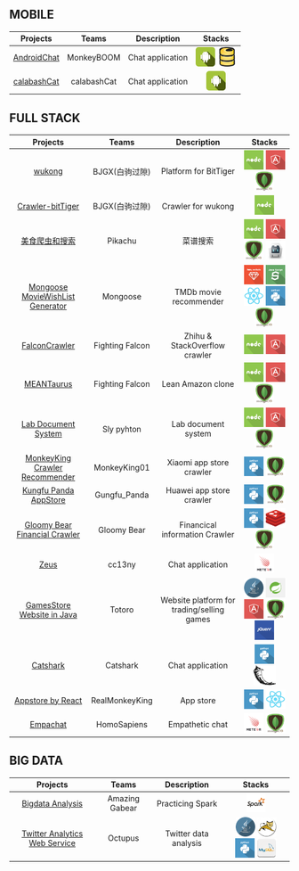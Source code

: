 ## MOBILE

| Projects | Teams | Description |Stacks | 
| :-------------: |:-------------:| :----: |:-----:| 
|[AndroidChat](https://github.com/BitTigerInst/AndroidChat)|MonkeyBOOM|Chat application|<img src='./resource/icons/android.png' height='35px'> <img src='./resource/icons/firebase.png' height='35px'> |
|[calabashCat](https://github.com/BitTigerInst/calabashCat)|calabashCat|Chat application|<img src='./resource/icons/android.png' height='35px'> |


## FULL STACK

| Projects | Teams | Description |Stacks | 
| :-------------: |:-------------:| :----: |:-----:| 
|[wukong](https://github.com/BitTigerInst/wukong)|BJGX(白驹过隙)|Platform for BitTiger|<img src='./resource/icons/nodejs.png' height='35px'> <img src='./resource/icons/angular.png' height='35px'> <img src='./resource/icons/mongodb.png' height='35px'> |
|[Crawler-bitTiger](https://github.com/BitTigerInst/Crawler-bitTiger)|BJGX(白驹过隙)|Crawler for wukong|<img src='./resource/icons/nodejs.png' height='35px'> |
|[美食爬虫和搜索](https://github.com/BitTigerInst/Pikachu)|Pikachu|菜谱搜索|<img src='./resource/icons/nodejs.png' height='35px'> <img src='./resource/icons/angular.png' height='35px'> <img src='./resource/icons/mongodb.png' height='35px'> <img src='./resource/icons/cordova.png' height='35px'> |
|[Mongoose MovieWishList Generator](https://github.com/BitTigerInst/Mongoose-MovieWishList-Generator)|Mongoose|TMDb movie recommender|<img src='./resource/icons/ruby_on_rails.png' height='35px'> <img src='./resource/icons/javascript.png' height='35px'> <img src='./resource/icons/react.png' height='35px'> <img src='./resource/icons/python.png' height='35px'> <img src='./resource/icons/mongodb.png' height='35px'> |
|[FalconCrawler](https://github.com/BitTigerInst/FalconCrawler)|Fighting Falcon|Zhihu & StackOverflow crawler|<img src='./resource/icons/nodejs.png' height='35px'> <img src='./resource/icons/angular.png' height='35px'> |
|[MEANTaurus](https://github.com/BitTigerInst/MEANTaurus)|Fighting Falcon|Lean Amazon clone|<img src='./resource/icons/nodejs.png' height='35px'> <img src='./resource/icons/angular.png' height='35px'> <img src='./resource/icons/mongodb.png' height='35px'> |
|[Lab Document System](https://github.com/BitTigerInst/LabDocumentSystem)|Sly pyhton|Lab document system|<img src='./resource/icons/nodejs.png' height='35px'> <img src='./resource/icons/angular.png' height='35px'> <img src='./resource/icons/mongodb.png' height='35px'> |
|[MonkeyKing Crawler Recommender](https://github.com/BitTigerInst/MonkeyKing_crawler_recommender)|MonkeyKing01|Xiaomi app store crawler|<img src='./resource/icons/python.png' height='35px'> <img src='./resource/icons/mongodb.png' height='35px'> |
|[Kungfu Panda AppStore](https://github.com/BitTigerInst/Kungfu_Panda_AppStore)|Gungfu_Panda|Huawei app store crawler|<img src='./resource/icons/python.png' height='35px'> <img src='./resource/icons/mongodb.png' height='35px'> |
|[Gloomy Bear Financial Crawler](https://github.com/BitTigerInst/Gloomy-Bear-FinancialCrawler)|Gloomy Bear|Financical information Crawler|<img src='./resource/icons/python.png' height='35px'> <img src='./resource/icons/reddis.png' height='35px'> <img src='./resource/icons/mongodb.png' height='35px'> |
|[Zeus](https://github.com/BitTigerInst/Zeus)|cc13ny |Chat application|<img src='./resource/icons/meteor.png' height='35px'> |
|[GamesStore Website in Java](https://github.com/BitTigerInst/GamesStore---Website-in-Java)|Totoro|Website platform for trading/selling games|<img src='./resource/icons/java.png' height='35px'> <img src='./resource/icons/spring_mvc.png' height='35px'> <img src='./resource/icons/angular.png' height='35px'> <img src='./resource/icons/mongodb.png' height='35px'> <img src='./resource/icons/jquery.png' height='35px'> |
|[Catshark](https://github.com/BitTigerInst/Catshark)|Catshark|Chat application|<img src='./resource/icons/python.png' height='35px'> <img src='./resource/icons/flask.png' height='35px'> |
|[Appstore by React](https://github.com/BitTigerInst/RealMonkeyKing)|RealMonkeyKing|App store|<img src='./resource/icons/python.png' height='35px'> <img src='./resource/icons/react.png' height='35px'> |
|[Empachat](https://github.com/BitTigerInst/Empachat)|HomoSapiens|Empathetic chat|<img src='./resource/icons/meteor.png' height='35px'> <img src='./resource/icons/mongodb.png' height='35px'> |


## BIG DATA

| Projects | Teams | Description |Stacks | 
| :-------------: |:-------------:| :----: |:-----:| 
|[Bigdata Analysis](https://github.com/BitTigerInst/bigdata_analysis)|Amazing Gabear|Practicing Spark|<img src='./resource/icons/spark.png' height='35px'> |
|[Twitter Analytics Web Service](https://github.com/BitTigerInst/TwitterAnalytics)|Octupus|Twitter data analysis|<img src='./resource/icons/java.png' height='35px'> <img src='./resource/icons/tomcat.png' height='35px'> <img src='./resource/icons/python.png' height='35px'> <img src='./resource/icons/mysql.png' height='35px'> |


